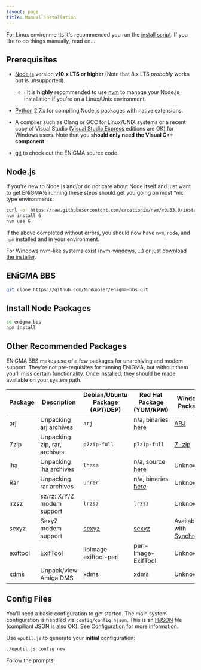 ```yaml
---
layout: page
title: Manual Installation
---
```

For Linux environments it's recommended you run the [install script](install-script.md). If you like to 
do things manually, read on...

## Prerequisites
* [Node.js](https://nodejs.org/) version **v10.x LTS or higher** (Note that 8.x LTS *probably* works but is unsupported).
  * :information_source: It is **highly** recommended to use [nvm](https://github.com/creationix/nvm) to manage your 
  Node.js installation if you're on a Linux/Unix environment.
  
* [Python](https://www.python.org/downloads/) 2.7.x for compiling Node.js packages with native extensions.

* A compiler such as Clang or GCC for Linux/UNIX systems or a recent copy of Visual Studio 
([Visual Studio Express](https://www.visualstudio.com/en-us/products/visual-studio-express-vs.aspx) editions 
are OK) for Windows users. Note that you **should only need the Visual C++ component**.

* [git](https://git-scm.com/downloads) to check out the ENiGMA source code.  
 
## Node.js
If you're new to Node.js and/or do not care about Node itself and just want to get ENiGMA½ running 
these steps should get you going on most \*nix type environments:

```bash
curl -o- https://raw.githubusercontent.com/creationix/nvm/v0.33.0/install.sh | bash
nvm install 6
nvm use 6
```

If the above completed without errors, you should now have `nvm`, `node`, and `npm` installed and in your environment.

For Windows nvm-like systems exist ([nvm-windows](https://github.com/coreybutler/nvm-windows), ...) or [just download the installer](https://nodejs.org/en/download/).

  
## ENiGMA BBS
```bash
git clone https://github.com/NuSkooler/enigma-bbs.git
```

## Install Node Packages
```bash
cd enigma-bbs
npm install
```

## Other Recommended Packages

ENiGMA BBS makes use of a few packages for unarchiving and modem support. They're not pre-requisites for
running ENiGMA, but without them you'll miss certain functionality. Once installed, they should be made 
available on your system path.

| Package    | Description                       | Debian/Ubuntu Package (APT/DEP)                             | Red Hat Package (YUM/RPM)                               | Windows Package                                                  |
|------------|-----------------------------------|--------------------------------------------|---------------------------------------------------|------------------------------------------------------------------|
| arj        | Unpacking arj archives            | `arj`                                      | n/a, binaries [here](http://arj.sourceforge.net/) | [ARJ](http://arj.sourceforge.net/)                               |
| 7zip       | Unpacking zip, rar, archives  | `p7zip-full`                               | `p7zip-full`                                      | [7-zip](http://www.7-zip.org/)                                   |
| lha        | Unpacking lha archives  | `lhasa`                               | n/a, source [here](http://www2m.biglobe.ne.jp/~dolphin/lha/lha.htm)                                      | Unknown                                   |
| Rar        | Unpacking rar archives  | `unrar`                               | n/a, binaries [here](https://www.rarlab.com/download.htm)                                      | Unknown                                   |
| lrzsz      | sz/rz: X/Y/Z modem support        | `lrzsz`                                    | `lrzsz`                                           | Unknown                                                          | 
| sexyz      | SexyZ modem support               | [sexyz](https://l33t.codes/outgoing/sexyz) | [sexyz](https://l33t.codes/outgoing/sexyz)        | Available with [Synchronet](http://wiki.synchro.net/install:win) |
| exiftool   | [ExifTool](https://www.sno.phy.queensu.ca/~phil/exiftool/)    | libimage-exiftool-perl | perl-Image-ExifTool | Unknown
| xdms  | Unpack/view Amiga DMS | [xdms](http://manpages.ubuntu.com/manpages/trusty/man1/xdms.1.html)  | xdms | Unknown

## Config Files

You'll need a basic configuration to get started. The main system configuration is handled via 
`config/config.hjson`. This is an [HJSON](http://hjson.org/) file (compiliant JSON is also OK). 
See [Configuration](../configuration/) for more information.

Use `oputil.js` to generate your **initial** configuration: 

```bash
./oputil.js config new
```

Follow the prompts!
